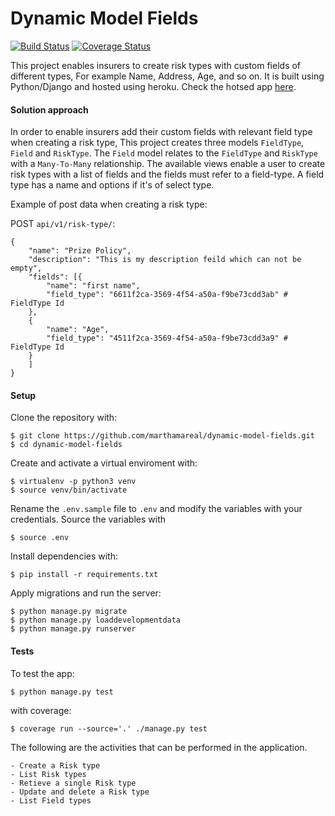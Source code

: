# Dynamic Model Fields

[![Build Status](https://travis-ci.com/marthamareal/dynamic-model-fields.svg?branch=develop)](https://travis-ci.com/marthamareal/dynamic-model-fields)
[![Coverage Status](https://coveralls.io/repos/github/marthamareal/dynamic-model-fields/badge.svg?branch=develop)](https://coveralls.io/github/marthamareal/dynamic-model-fields?branch=develop)

This project enables insurers to create risk types with custom fields of different types, For example Name, Address, Age, and so on. It is built using Python/Django and hosted using heroku. Check the hotsed app [here](https://dynamic-modal-fields.herokuapp.com/api/v1/).

#### Solution approach
In order to enable insurers add their custom fields with relevant field type when creating a risk type, This project creates three models `FieldType`, `Field` and `RiskType`. The `Field` model relates to the `FieldType` and `RiskType` with a `Many-To-Many` relationship. The available views enable a user to create risk types with a list of fields and the fields must refer to a field-type. A field type has a name and options if it's of select type.

Example of post data when creating a risk type:

POST `api/v1/risk-type/`:
```
{
	"name": "Prize Policy",
	"description": "This is my description feild which can not be empty",
	"fields": [{
		"name": "first name",
		"field_type": "6611f2ca-3569-4f54-a50a-f9be73cdd3ab" # FieldType Id
	},
	{
		"name": "Age",
		"field_type": "4511f2ca-3569-4f54-a50a-f9be73cdd3a9" # FieldType Id
	}
	]	
}
```

#### Setup

Clone the repository with:

```
$ git clone https://github.com/marthamareal/dynamic-model-fields.git
$ cd dynamic-model-fields
```

Create and activate a virtual enviroment with:
```
$ virtualenv -p python3 venv
$ source venv/bin/activate
```
Rename the `.env.sample` file to `.env` and modify the variables with your credentials.
Source the variables with
```
$ source .env
```

Install dependencies with:
```
$ pip install -r requirements.txt
```

Apply migrations and run the server:
```
$ python manage.py migrate
$ python manage.py loaddevelopmentdata
$ python manage.py runserver
```
#### Tests

To test the app:
```
$ python manage.py test
```
with coverage:
```
$ coverage run --source='.' ./manage.py test
```

The following are the activities that can be performed in the application.
```
- Create a Risk type
- List Risk types
- Retieve a single Risk type
- Update and delete a Risk type
- List Field types
```

